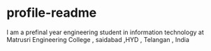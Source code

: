 # profile-readme


I am a prefinal year engineering student in information technology at Matrusri Engineering College , saidabad ,HYD , Telangan , India 
